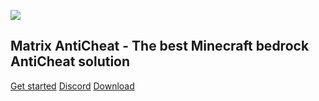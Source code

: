 <img src='https://raw.githubusercontent.com/jasonlaubb/Matrix-AntiCheat/main/docs/images/title.png'></img>

## Matrix AntiCheat - The best Minecraft bedrock AntiCheat solution

[Get started](README.md)
[Discord](https://discord.gg/CqZGXeRKPJ)
[Download](https://github.com/jasonlaubb/Matrix-AntiCheat/releases/latest)
